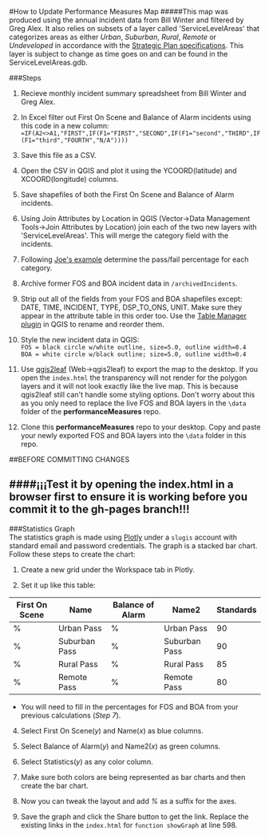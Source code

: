 #How to Update Performance Measures Map
#####This map was produced using the annual incident data from Bill Winter and filtered by Greg Alex.  It also relies on subsets of a layer called 'ServiceLevelAreas' that categorizes areas as either *Urban*, *Suburban*, *Rural*, *Remote* or *Undeveloped* in accordance with the [Strategic Plan specifications](http://www.calfireslo.org/Documents/Plans/FINALstratPlan%28reduced%29.pdf#page=165 "Service Level Decision Model").  This layer is subject to change as time goes on and can be found in the ServiceLevelAreas.gdb.  

###Steps  
1.  Recieve monthly incident summary spreadsheet from Bill Winter and Greg Alex.  

2.  In Excel filter out First On Scene and Balance of Alarm incidents using this code in a new column:  
`=IF(A2<>A1,"FIRST",IF(F1="FIRST","SECOND",IF(F1="second","THIRD",IF(F1="third","FOURTH","N/A"))))`  

3.  Save this file as a CSV.  

4.  Open the CSV in QGIS and plot it using the YCOORD(latitude) and XCOORD(longitude) columns.  

5.  Save shapefiles of both the First On Scene and Balance of Alarm incidents.   

6.  Using Join Attributes by Location in QGIS (Vector->Data Management Tools->Join Attributes by Location) join each of the two new layers with 'ServiceLevelAreas'.  This will merge the category field with the incidents.  

7.  Following [Joe's example](https://gist.github.com/oeon/c3e67e745f78da4b2a11 "Strategic Plan GIS Notes") determine the pass/fail percentage for each category.  

8.  Archive former FOS and BOA incident data in `/archivedIncidents`.  

9.  Strip out all of the fields from your FOS and BOA shapefiles except: DATE, TIME, INCIDENT, TYPE, DSP_TO_ONS, UNIT.  Make sure they appear in the attribute table in this order too.  Use the [Table Manager plugin](https://plugins.qgis.org/plugins/tablemanager/ "Table Manager plugin") in QGIS to rename and reorder them.  

10.  Style the new incident data in QGIS:      
`FOS = black circle w/white outline, size=5.0, outline width=0.4`   
`BOA = white circle w/black outline; size=5.0, outline width=0.4`  

11.  Use [qgis2leaf](https://plugins.qgis.org/plugins/qgis2leaf/ "qgis2leaf") (Web->qgis2leaf) to export the map to the desktop.  If you open the `index.html` the transparency will not render for the polygon layers and it will not look exactly like the live map.  This is because qgis2leaf still can't handle some styling options.  Don't worry about this as you only need to replace the live FOS and BOA layers in the `\data` folder of the **performanceMeasures** repo.  

12.  Clone this **performanceMeasures** repo to your desktop.  Copy and paste your newly exported FOS and BOA layers into the `\data` folder in this repo.

##BEFORE COMMITTING CHANGES  

####¡¡¡Test it by opening the index.html in a browser  first to ensure it is working before you commit it to the gh-pages branch!!!    
--------------------------------------------------------------------------------------------------------------------------

###Statistics Graph  
The statistics graph is made using [Plotly](https://plot.ly/ "Plotly") under a `slugis` account with standard email and password credentials.  The graph is a stacked bar chart.  Follow these steps to create the chart:  

1.  Create a new grid under the Workspace tab in Plotly.  

2.   Set it up like this table:  

|First On Scene|Name|Balance of Alarm|Name2|Standards
|----------|-------|-------------|-----|-----------
|  % |   Urban Pass   |   %   |  Urban Pass    |  90     
|  % |   Suburban Pass|   %   |  Suburban Pass |  90    
|  % |   Rural Pass   |   %   |  Rural Pass    |  85 
|  % |   Remote Pass  |   %   |  Remote Pass   |  80   

*  You will need to fill in the percentages for FOS and BOA from your previous calculations (*Step 7*).

4.  Select First On Scene(*y*) and Name(*x*) as blue columns.  

5.  Select Balance of Alarm(*y*) and Name2(*x*) as green columns.  

6.  Select Statistics(*y*) as any color column.  

7.  Make sure both colors are being represented as bar charts and then create the bar chart.  

8.  Now you can tweak the layout and add *%* as a suffix for the axes.  

9.  Save the graph and click the Share button to get the link.  Replace the existing links in the `index.html` for `function showGraph` at line 598.
